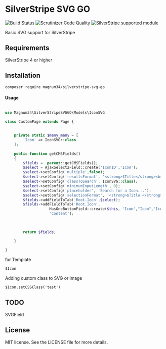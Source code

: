 # SilverStripe SVG GO
[![Build Status](https://img.shields.io/travis/magnum34/SilverStripeSVGGO)](https://travis-ci.org/Magnum34/SilverStripeSVGGO)
[![Scrutinizer Code Quality](https://scrutinizer-ci.com/g/Magnum34/SilverStripeSVGGO/badges/quality-score.png?b=master)](https://scrutinizer-ci.com/g/Magnum34/SilverStripeSVGGO/?branch=master)
[![SilverStripe supported module](https://img.shields.io/badge/silverstripe-supported-0071C4.svg)](https://addons.silverstripe.org/add-ons/magnum34/silverstripe-svg-go/)

Basic SVG support for SilverStripe

## Requirements
SilverStripe 4 or higher

## Installation
```composer require magnum34/silverstripe-svg-go```

#### Usage


```php

use Magnum34\SilverStripeSVGGO\Models\IconSVG

class CustomPage extends Page {
    
    
    private static $many_many = [
        'Icon' => IconSVG::class
    ];
    
    public function getCMSFields()
    {
        $fields =  parent::getCMSFields();
        $select = AjaxSelect2Field::create('IconID','Icon');
        $select->setConfig('multiple',false);
        $select->setConfig('resultsFormat', '<strong>$Title</strong><br />$Thumbnail');
        $select->setConfig('classToSearch', IconSVG::class);
        $select->setConfig('minimumInputLength', 0);
        $select->setConfig('placeholder', 'Search for a Icon...');
        $select->setConfig('selectionFormat', '<strong>$Title </strong>');
        $fields->addFieldToTab('Root.Icon',$select);
        $fields->addFieldToTab('Root.Icon',
                    HasOneButtonField::create($this, 'Icon',"Icon",'Icon (only .svg, .png, .jpg, .jpeg)'),
                    'Content');
        
        
        
        return $fields;
        
    }

}

``` 

for Template
```html
$Icon

```
Adding custom class to SVG or image
```html
$Icon.setCSSClass('test')

```
## TODO
SVGField

## License
MIT license. See the LICENSE file for more details.


